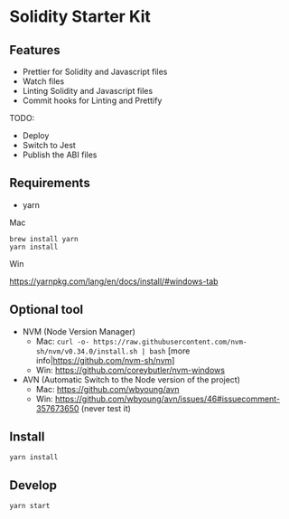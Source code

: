 # Solidity Starter Kit

## Features

- Prettier for Solidity and Javascript files
- Watch files
- Linting Solidity and Javascript files
- Commit hooks for Linting and Prettify

TODO:

- Deploy
- Switch to Jest
- Publish the ABI files

## Requirements

- yarn

Mac

    brew install yarn
    yarn install

Win

https://yarnpkg.com/lang/en/docs/install/#windows-tab

## Optional tool

- NVM (Node Version Manager)
  - Mac: `curl -o- https://raw.githubusercontent.com/nvm-sh/nvm/v0.34.0/install.sh | bash` [more info|https://github.com/nvm-sh/nvm]
  - Win: https://github.com/coreybutler/nvm-windows
- AVN (Automatic Switch to the Node version of the project)
  - Mac: https://github.com/wbyoung/avn
  - Win: https://github.com/wbyoung/avn/issues/46#issuecomment-357673650 (never test it)

## Install

    yarn install

## Develop

    yarn start
